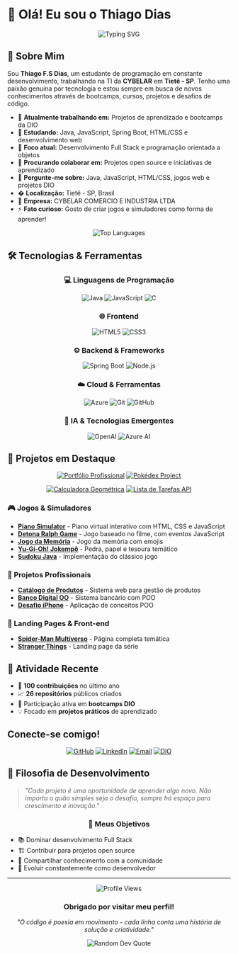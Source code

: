 # 👋 Olá! Eu sou o Thiago Dias

<div align="center">
  <img src="https://readme-typing-svg.herokuapp.com?font=Fira+Code&weight=500&size=22&pause=1000&color=2196F3&width=500&lines=Desenvolvedor+Full+Stack+Jr;Estudante+de+Programa%C3%A7%C3%A3o;Apaixonado+por+Tecnologia;DIO+Bootcamp+Student!" alt="Typing SVG" />
</div>

## 🚀 Sobre Mim

Sou **Thiago F.S Dias**, um estudante de programação em constante desenvolvimento, trabalhando na TI da **CYBELAR** em **Tietê - SP**. Tenho uma paixão genuína por tecnologia e estou sempre em busca de novos conhecimentos através de bootcamps, cursos, projetos e desafios de código.

- 🔭 **Atualmente trabalhando em:** Projetos de aprendizado e bootcamps da DIO
- 🌱 **Estudando:** Java, JavaScript, Spring Boot, HTML/CSS e desenvolvimento web
- 🎯 **Foco atual:** Desenvolvimento Full Stack e programação orientada a objetos
- 👯 **Procurando colaborar em:** Projetos open source e iniciativas de aprendizado
- 💬 **Pergunte-me sobre:** Java, JavaScript, HTML/CSS, jogos web e projetos DIO
- � **Localização:** Tietê - SP, Brasil
- 🏢 **Empresa:** CYBELAR COMERCIO E INDUSTRIA LTDA
- ⚡ **Fato curioso:** Gosto de criar jogos e simuladores como forma de aprender!

<div align="center">
  <img src="https://github-readme-stats.vercel.app/api/top-langs/?username=tremedam&layout=compact&theme=tokyonight&hide_border=true" alt="Top Languages" />
</div>

## 🛠️ Tecnologias & Ferramentas

<div align="center">
  
### 💻 Linguagens de Programação
![Java](https://img.shields.io/badge/-Java-007396?style=for-the-badge&logo=java&logoColor=white)
![JavaScript](https://img.shields.io/badge/-JavaScript-F7DF1E?style=for-the-badge&logo=javascript&logoColor=black)
![C](https://img.shields.io/badge/-C-00599C?style=for-the-badge&logo=c&logoColor=white)

### 🌐 Frontend
![HTML5](https://img.shields.io/badge/-HTML5-E34F26?style=for-the-badge&logo=html5&logoColor=white)
![CSS3](https://img.shields.io/badge/-CSS3-1572B6?style=for-the-badge&logo=css3&logoColor=white)

### ⚙️ Backend & Frameworks
![Spring Boot](https://img.shields.io/badge/-Spring%20Boot-6DB33F?style=for-the-badge&logo=spring-boot&logoColor=white)
![Node.js](https://img.shields.io/badge/-Node.js-339933?style=for-the-badge&logo=node.js&logoColor=white)

### ☁️ Cloud & Ferramentas
![Azure](https://img.shields.io/badge/-Microsoft%20Azure-0078D4?style=for-the-badge&logo=microsoft-azure&logoColor=white)
![Git](https://img.shields.io/badge/-Git-F05032?style=for-the-badge&logo=git&logoColor=white)
![GitHub](https://img.shields.io/badge/-GitHub-181717?style=for-the-badge&logo=github&logoColor=white)

### 🤖 IA & Tecnologias Emergentes
![OpenAI](https://img.shields.io/badge/-OpenAI-412991?style=for-the-badge&logo=openai&logoColor=white)
![Azure AI](https://img.shields.io/badge/-Azure%20AI-0078D4?style=for-the-badge&logo=microsoft-azure&logoColor=white)

</div>

## 🎯 Projetos em Destaque

<div align="center">
  
[![Portfólio Profissional](https://github-readme-stats.vercel.app/api/pin/?username=tremedam&repo=Portifolio_Pro&theme=tokyonight&hide_border=true)](https://github.com/tremedam/Portifolio_Pro)
[![Pokédex Project](https://github-readme-stats.vercel.app/api/pin/?username=tremedam&repo=Projeto_Pokedex&theme=tokyonight&hide_border=true)](https://github.com/tremedam/Projeto_Pokedex)

[![Calculadora Geométrica](https://github-readme-stats.vercel.app/api/pin/?username=tremedam&repo=Calc_Geometrica_C&theme=tokyonight&hide_border=true)](https://github.com/tremedam/Calc_Geometrica_C)
[![Lista de Tarefas API](https://github-readme-stats.vercel.app/api/pin/?username=tremedam&repo=Lista_Tarefas_DIO&theme=tokyonight&hide_border=true)](https://github.com/tremedam/Lista_Tarefas_DIO)

</div>

### 🎮 Jogos & Simuladores
- **[Piano Simulator](https://github.com/tremedam/Piano_Simulator)** - Piano virtual interativo com HTML, CSS e JavaScript
- **[Detona Ralph Game](https://github.com/tremedam/Detona_Ralph_Game)** - Jogo baseado no filme, com eventos JavaScript
- **[Jogo da Memória](https://github.com/tremedam/Jogo_Memoria)** - Jogo da memória com emojis
- **[Yu-Gi-Oh! Jokempô](https://github.com/tremedam/Projeto_Yugioh_DIO)** - Pedra, papel e tesoura temático
- **[Sudoku Java](https://github.com/tremedam/Sudoku_Java_DIO)** - Implementação do clássico jogo

### 💼 Projetos Profissionais
- **[Catálogo de Produtos](https://github.com/tremedam/Catalogo_de_Produtos_DIO)** - Sistema web para gestão de produtos
- **[Banco Digital OO](https://github.com/tremedam/lab-banco-digital-oo)** - Sistema bancário com POO
- **[Desafio iPhone](https://github.com/tremedam/Desafio_Iphone_DIO)** - Aplicação de conceitos POO

### 🎨 Landing Pages & Front-end
- **[Spider-Man Multiverso](https://github.com/tremedam/Spider_Man_Multi_DIO)** - Página completa temática
- **[Stranger Things](https://github.com/tremedam/Landing_Page_ST_DIO)** - Landing page da série

## 🔄 Atividade Recente

- 🎯 **100 contribuições** no último ano
- 📈 **26 repositórios** públicos criados
- 🚀 Participação ativa em **bootcamps DIO**
- 💡 Focado em **projetos práticos** de aprendizado

## Conecte-se comigo!

<div align="center">
  
[![GitHub](https://img.shields.io/badge/-GitHub-181717?style=for-the-badge&logo=github&logoColor=white)](https://github.com/tremedam)
[![LinkedIn](https://img.shields.io/badge/-LinkedIn-0077B5?style=for-the-badge&logo=linkedin&logoColor=white)](https://www.linkedin.com/in/thiago-fellipe-28471a26a/)
[![Email](https://img.shields.io/badge/-Email-D14836?style=for-the-badge&logo=gmail&logoColor=white)](mailto:thiagofellipe055@gmail.com)
[![DIO](https://img.shields.io/badge/-Digital%20Innovation%20One-8A2BE2?style=for-the-badge&logo=dio&logoColor=white)](https://www.dio.me/users/thiagofellipe055)

</div>

## 💭 Filosofia de Desenvolvimento

> *"Cada projeto é uma oportunidade de aprender algo novo. Não importa o quão simples seja o desafio, sempre há espaço para crescimento e inovação."*

<div align="center">
  
### 🎯 Meus Objetivos

</div>

- 📚 Dominar desenvolvimento Full Stack
- 🏗️ Contribuir para projetos open source
- 🌟 Compartilhar conhecimento com a comunidade
- 🚀 Evoluir constantemente como desenvolvedor

---

<div align="center">
  <img src="https://komarev.com/ghpvc/?username=tremedam&color=blueviolet&style=for-the-badge&label=VISUALIZAÇÕES+DO+PERFIL" alt="Profile Views" />
</div>

<div align="center">
  <h3>Obrigado por visitar meu perfil!</h3>
  <p><i>"O código é poesia em movimento - cada linha conta uma história de solução e criatividade."</i></p>
  
  <img src="https://quotes-github-readme.vercel.app/api?type=horizontal&theme=tokyonight" alt="Random Dev Quote"/>
</div>

